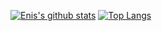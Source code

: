 [![Enis's github stats](https://github-readme-stats.vercel.app/api?username=earik87&show_icons=true&theme=dracula)](https://github.com/anuraghazra/github-readme-stats)
[![Top Langs](https://github-readme-stats.vercel.app/api/top-langs/?username=earik87&layout=compact)](https://github.com/anuraghazra/github-readme-stats)
